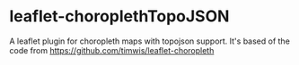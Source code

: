 # leaflet-choroplethTopoJSON
A leaflet plugin for choropleth maps with topojson support. It's based of the code from https://github.com/timwis/leaflet-choropleth